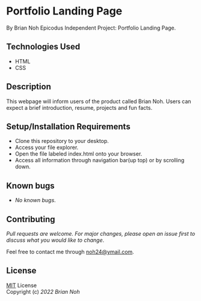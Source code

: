 <!-- Application name
Names of Contributors
Brief description of the project
Technologies used
Longer description of the project as needed
Complete setup/installation instructions
Known bugs
License information with a copyright and date -->

# Portfolio Landing Page
By Brian Noh
Epicodus Independent Project: Portfolio Landing Page.  

## Technologies Used  
* HTML
* CSS

## Description
This webpage will inform users of the product called Brian Noh. Users can expect a brief introduction, resume, projects and fun facts.

## Setup/Installation Requirements
* Clone this repository to your desktop.
* Access your file explorer.
* Open the file labeled index.html onto your browser.
* Access all information through navigation bar(up top) or by scrolling down.

## Known bugs
* _No known bugs_.

## Contributing
_Pull requests are welcome. For major changes, please open an issue first to discuss what you would like to change_.  
  
Feel free to contact me through <noh24@ymail.com>.

## License
[MIT](https://choosealicense.com/licenses/mit/) License  
Copyright (c) _2022 Brian Noh_
